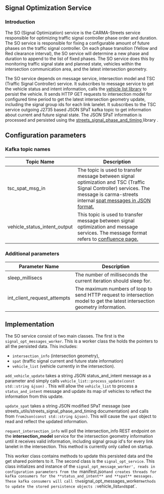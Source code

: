 ## Signal Optimization Service
### Introduction
The SO (Signal Optimization) service is the CARMA-Streets service responsible for optimizing traffic signal controller phase order and duration. The SO service is responsible for fixing a configurable amount of future phases on the traffic signal controller. On each phase transition (Yellow and Red clearance interval), the SO service will determine a new phase and duration to append to the list of fixed phases. The SO service does this by monitoring traffic signal state and planned state, vehicles within the intersection communication area, and the latest intersection geometry. 

The SO service depends on message service, intersection model and TSC (Traffic Signal Controller) service. It subscribes to message service to get the vehicle status and intent information, calls the [vehicle list library](https://github.com/usdot-fhwa-stol/carma-streets/tree/develop/streets_utils/streets_vehicle_list) to persist the vehicle. It sends HTTP GET requests to intersection model for configured time period to get the latest intersection geometry update, including the signal group ids for each link lanelet. It subscribes to the TSC service outgoing J2735 based JSON SPaT kafka topic to get information about current and future signal state. The JSON SPaT information is processed and persisted using the [streets_signal_phase_and_timing ](https://github.com/usdot-fhwa-stol/carma-streets/tree/develop/streets_utils/streets_signal_phase_and_timing) library .

## Configuration parameters
### Kafka topic names
| Topic Name      | Description |
| ------------    | ----------- |
| tsc_spat_msg_in | The topic is used to transfer message between signal optimization and  TSC (Traffic Signal Controller) services. The message is carma-streets internal [spat messages in JSON format.](https://github.com/usdot-fhwa-stol/carma-streets/tree/develop/streets_utils/streets_signal_phase_and_timing) 
| vehicle_status_intent_output | This topic is used to transfer message between signal optimization and message services. The message format refers to [confluence page.](https://usdot-carma.atlassian.net/wiki/spaces/CRMTSMO/pages/2182873096/CARMA+Streets+Message+Data+Collection) 

### Additional parameters
| Parameter Name | Description |
| -------------- | ----------- |
| sleep_millisecs | The number of milliseconds the current iteration should sleep for.| 
| int_client_request_attempts | The maximum numbers of loop to send HTTP request to intersection model to get the latest intersection geometry information.|

## Implementation
The SO service consist of two main classes. The first is the `signal_opt_messages_worker`. This is a worker class the holds the pointers to all the persisted data. This includes:
- `intersection_info` (intersection geometry), 
- `spat` (traffic signal current and future state information)
- `vehicle_list` (vehicle currently in the intersection).

 `add_vehicle_update` takes a string JSON status_and_intent message as a parameter and simply calls `vehicle_list::process_update(const std::string &json)` . This will allow the `vehicle_list` to process a `status_and_intent` message and update its map of vehicles to reflect the information from this update. 

`update_spat` takes a string JSON modified SPaT message (see streets_utils/streets_signal_phase_and_timing documentation) and calls from `fromJson(const std::string &json)`. This will cause the `spat` object to read and reflect the updated information.

`request_intersection_info` will poll the intersection_info REST endpoint on the **intersection_model** service for the intersection geometry information until it receives valid information, including signal group id's for every link lanelet in the intersection. This method is currently only called on startup.

This worker class contains methods to update this persisted data and the get shared pointers to it. The second class is the `signal_opt_service`. This class initializes and instance of the `signal_opt_message_worker', reads in configuration parameters from the `manifest.json` and creates threads for kafka consumers for the **status_and_intent** and **spat** messages. These kafka consumers will call the `signal_opt_messages_worker` methods to update the stored persistence objects : `vehicle_list` and `spat`.